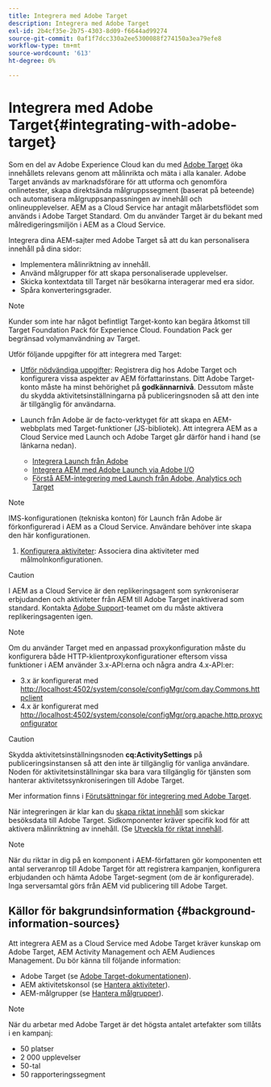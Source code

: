```yaml
---
title: Integrera med Adobe Target
description: Integrera med Adobe Target
exl-id: 2b4cf35e-2b75-4303-8d09-f6644ad99274
source-git-commit: 0af1f7dcc330a2ee5300088f274150a3ea79efe8
workflow-type: tm+mt
source-wordcount: '613'
ht-degree: 0%

---
```


# Integrera med Adobe Target{#integrating-with-adobe-target}

Som en del av Adobe Experience Cloud kan du med [Adobe Target](https://business.adobe.com/se/products/target/adobe-target.html) öka innehållets relevans genom att målinrikta och mäta i alla kanaler. Adobe Target används av marknadsförare för att utforma och genomföra onlinetester, skapa direktsända målgruppssegment (baserat på beteende) och automatisera målgruppsanpassningen av innehåll och onlineupplevelser. AEM as a Cloud Service har antagit målarbetsflödet som används i Adobe Target Standard. Om du använder Target är du bekant med målredigeringsmiljön i AEM as a Cloud Service.

Integrera dina AEM-sajter med Adobe Target så att du kan personalisera innehåll på dina sidor:

* Implementera målinriktning av innehåll.
* Använd målgrupper för att skapa personaliserade upplevelser.
* Skicka kontextdata till Target när besökarna interagerar med era sidor.
* Spåra konverteringsgrader.

>[!NOTE]
>
>Kunder som inte har något befintligt Target-konto kan begära åtkomst till Target Foundation Pack för Experience Cloud. Foundation Pack ger begränsad volymanvändning av Target.

Utför följande uppgifter för att integrera med Target:

* [Utför nödvändiga uppgifter](https://experienceleague.adobe.com/docs/experience-manager-65/administering/integration/target-requirements.html?lang=sv-SE): Registrera dig hos Adobe Target och konfigurera vissa aspekter av AEM författarinstans. Ditt Adobe Target-konto måste ha minst behörighet på **godkännarnivå**. Dessutom måste du skydda aktivitetsinställningarna på publiceringsnoden så att den inte är tillgänglig för användarna.

* Launch från Adobe är de facto-verktyget för att skapa en AEM-webbplats med Target-funktioner (JS-bibliotek). Att integrera AEM as a Cloud Service med Launch och Adobe Target går därför hand i hand (se länkarna nedan).

   * [Integrera Launch från Adobe](https://experienceleague.adobe.com/docs/experience-manager-learn/sites/integrations/experience-platform-data-collection-tags/overview.html?lang=sv-SE)
   * [Integrera AEM med Adobe Launch via Adobe I/O](https://experienceleague.adobe.com/docs/experience-manager-learn/sites/integrations/experience-platform-data-collection-tags/overview.html?lang=sv-SE)
   * [Förstå AEM-integrering med Launch från Adobe, Analytics och Target](https://experienceleague.adobe.com/docs/experience-manager-learn/sites/integrations/experience-platform-data-collection-tags/overview.html?lang=sv-SE)

>[!NOTE]
>
>IMS-konfigurationen (tekniska konton) för Launch från Adobe är förkonfigurerad i AEM as a Cloud Service. Användare behöver inte skapa den här konfigurationen.

1. [Konfigurera aktiviteter](https://experienceleague.adobe.com/docs/experience-manager-65/authoring/personalization/activitylib.html?lang=sv-SE): Associera dina aktiviteter med målmolnkonfigurationen.

>[!CAUTION]
>
>I AEM as a Cloud Service är den replikeringsagent som synkroniserar erbjudanden och aktiviteter från AEM till Adobe Target inaktiverad som standard. Kontakta [Adobe Support](https://experienceleague.adobe.com/sv?support-solution=General#support)-teamet om du måste aktivera replikeringsagenten igen.

>[!NOTE]
>
>Om du använder Target med en anpassad proxykonfiguration måste du konfigurera både HTTP-klientproxykonfigurationer eftersom vissa funktioner i AEM använder 3.x-API:erna och några andra 4.x-API:er:
>
>* 3.x är konfigurerat med [http://localhost:4502/system/console/configMgr/com.day.Commons.httpclient](http://localhost:4502/system/console/configMgr/com.day.commons.httpclient)
>* 4.x är konfigurerat med [http://localhost:4502/system/console/configMgr/org.apache.http.proxyconfigurator](http://localhost:4502/system/console/configMgr/org.apache.http.proxyconfigurator)
>

>[!CAUTION]
>
>Skydda aktivitetsinställningsnoden **cq:ActivitySettings** på publiceringsinstansen så att den inte är tillgänglig för vanliga användare. Noden för aktivitetsinställningar ska bara vara tillgänglig för tjänsten som hanterar aktivitetssynkroniseringen till Adobe Target.
>
>Mer information finns i [Förutsättningar för integrering med Adobe Target](https://experienceleague.adobe.com/docs/experience-manager-65/administering/integration/target-requirements.html?lang=sv-SE#securing-the-activity-settings-node).

När integreringen är klar kan du [skapa riktat innehåll](https://experienceleague.adobe.com/docs/experience-manager-65/authoring/personalization/content-targeting-touch.html?lang=sv-SE) som skickar besöksdata till Adobe Target. Sidkomponenter kräver specifik kod för att aktivera målinriktning av innehåll. (Se [Utveckla för riktat innehåll](https://experienceleague.adobe.com/docs/experience-manager-65/developing/personlization/target.html?lang=sv-SE).

>[!NOTE]
>
>När du riktar in dig på en komponent i AEM-författaren gör komponenten ett antal serveranrop till Adobe Target för att registrera kampanjen, konfigurera erbjudanden och hämta Adobe Target-segment (om de är konfigurerade). Inga serversamtal görs från AEM vid publicering till Adobe Target.

## Källor för bakgrundsinformation {#background-information-sources}

Att integrera AEM as a Cloud Service med Adobe Target kräver kunskap om Adobe Target, AEM Activity Management och AEM Audiences Management. Du bör känna till följande information:

* Adobe Target (se [Adobe Target-dokumentationen](https://experienceleague.adobe.com/docs/target/using/target-home.html?lang=sv-SE)).
* AEM aktivitetskonsol (se [Hantera aktiviteter](https://experienceleague.adobe.com/docs/experience-manager-65/authoring/personalization/activitylib.html?lang=sv-SE)).
* AEM-målgrupper (se [Hantera målgrupper](https://experienceleague.adobe.com/docs/experience-manager-65/authoring/personalization/managing-audiences.html?lang=sv-SE)).

>[!NOTE]
>
>När du arbetar med Adobe Target är det högsta antalet artefakter som tillåts i en kampanj:
>
>* 50 platser
>* 2 000 upplevelser
>* 50-tal
>* 50 rapporteringssegment

